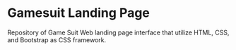﻿# Gamesuit Landing Page

Repository of Game Suit Web landing page interface that utilize HTML, CSS, and Bootstrap as CSS framework.

